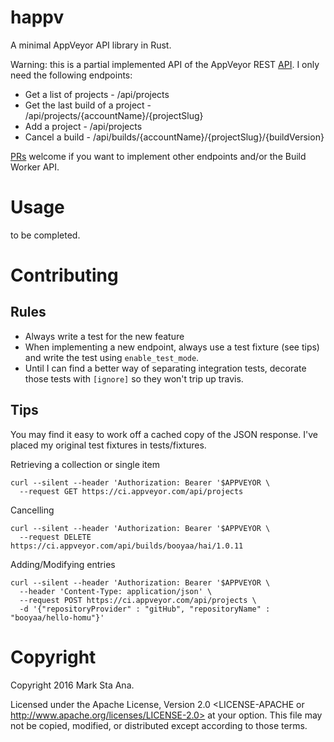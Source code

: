# happv

A minimal AppVeyor API library in Rust.

Warning: this is a partial implemented API of the AppVeyor REST [API][1]. I only need the following endpoints:

- Get a list of projects - /api/projects
- Get the last build of a project - /api/projects/{accountName}/{projectSlug}
- Add a project - /api/projects
- Cancel a build - /api/builds/{accountName}/{projectSlug}/{buildVersion}

[PRs][2] welcome if you want to implement other endpoints and/or the Build Worker API.

[1]: https://www.appveyor.com/docs/api/
[2]: https://github.com/booyaa/happv/issues/new

# Usage

to be completed.

# Contributing

## Rules

- Always write a test for the new feature
- When implementing a new endpoint, always use a test fixture (see tips) and write the test using `enable_test_mode`.
- Until I can find a better way of separating integration tests, decorate those
tests with `[ignore]` so they won't trip up travis.

## Tips

You may find it easy to work off a cached copy of the JSON response. I've placed my original test fixtures in tests/fixtures.

Retrieving a collection or single item

```
curl --silent --header 'Authorization: Bearer '$APPVEYOR \
  --request GET https://ci.appveyor.com/api/projects
```

Cancelling

```
curl --silent --header 'Authorization: Bearer '$APPVEYOR \
  --request DELETE https://ci.appveyor.com/api/builds/booyaa/hai/1.0.11
```

Adding/Modifying entries

```
curl --silent --header 'Authorization: Bearer '$APPVEYOR \
  --header 'Content-Type: application/json' \
  --request POST https://ci.appveyor.com/api/projects \
  -d '{"repositoryProvider" : "gitHub", "repositoryName" : "booyaa/hello-homu"}'

```

# Copyright

Copyright 2016 Mark Sta Ana.

Licensed under the Apache License, Version 2.0 <LICENSE-APACHE or
http://www.apache.org/licenses/LICENSE-2.0> at your option. This file may not
be copied, modified, or distributed except according to those terms.
